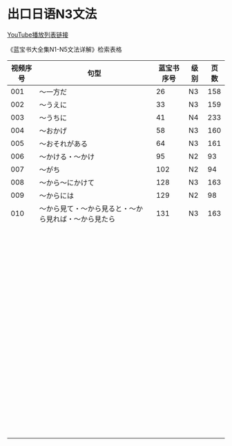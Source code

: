 # 出口日语N3文法

[YouTube播放列表链接](https://www.youtube.com/playlist?list=PLynCeSdpMqxDS6EC0L7vXYUAVCstRHcQR)

《蓝宝书大全集N1-N5文法详解》检索表格

| 视频序号 | 句型                                                 | 蓝宝书序号 | 级别 | 页数 |
| -------- | ---------------------------------------------------- | ---------- | ---- | ---- |
| 001      | ～一方だ                                             | 26         | N3   | 158  |
| 002      | ～うえに                                             | 33         | N3   | 159  |
| 003      | ～うちに                                             | 41         | N4   | 233  |
| 004      | ～おかげ                                             | 58         | N3   | 160  |
| 005      | ～おそれがある                                       | 64         | N3   | 161  |
| 006      | ～かける・～かけ                                     | 95         | N2   | 93   |
| 007      | ～がち                                               | 102        | N2   | 94   |
| 008      | ～から～にかけて                                     | 128        | N3   | 163  |
| 009      | ～からには                                           | 129        | N2   | 98   |
| 010      | ～から見て・～から見ると・～から見れば・～から見たら | 131        | N3   | 163  |
|          |                                                      |            |      |      |
|          |                                                      |            |      |      |
|          |                                                      |            |      |      |
|          |                                                      |            |      |      |
|          |                                                      |            |      |      |
|          |                                                      |            |      |      |
|          |                                                      |            |      |      |
|          |                                                      |            |      |      |
|          |                                                      |            |      |      |
|          |                                                      |            |      |      |
|          |                                                      |            |      |      |
|          |                                                      |            |      |      |
|          |                                                      |            |      |      |
|          |                                                      |            |      |      |
|          |                                                      |            |      |      |
|          |                                                      |            |      |      |
|          |                                                      |            |      |      |
|          |                                                      |            |      |      |
|          |                                                      |            |      |      |
|          |                                                      |            |      |      |
|          |                                                      |            |      |      |
|          |                                                      |            |      |      |
|          |                                                      |            |      |      |
|          |                                                      |            |      |      |
|          |                                                      |            |      |      |
|          |                                                      |            |      |      |
|          |                                                      |            |      |      |
|          |                                                      |            |      |      |
|          |                                                      |            |      |      |
|          |                                                      |            |      |      |
|          |                                                      |            |      |      |
|          |                                                      |            |      |      |
|          |                                                      |            |      |      |
|          |                                                      |            |      |      |
|          |                                                      |            |      |      |
|          |                                                      |            |      |      |
|          |                                                      |            |      |      |
|          |                                                      |            |      |      |
|          |                                                      |            |      |      |
|          |                                                      |            |      |      |
|          |                                                      |            |      |      |
|          |                                                      |            |      |      |
|          |                                                      |            |      |      |
|          |                                                      |            |      |      |
|          |                                                      |            |      |      |
|          |                                                      |            |      |      |
|          |                                                      |            |      |      |
|          |                                                      |            |      |      |
|          |                                                      |            |      |      |
|          |                                                      |            |      |      |
|          |                                                      |            |      |      |
|          |                                                      |            |      |      |
|          |                                                      |            |      |      |
|          |                                                      |            |      |      |
|          |                                                      |            |      |      |
|          |                                                      |            |      |      |
|          |                                                      |            |      |      |
|          |                                                      |            |      |      |
|          |                                                      |            |      |      |
|          |                                                      |            |      |      |
|          |                                                      |            |      |      |
|          |                                                      |            |      |      |
|          |                                                      |            |      |      |
|          |                                                      |            |      |      |
|          |                                                      |            |      |      |
|          |                                                      |            |      |      |
|          |                                                      |            |      |      |
|          |                                                      |            |      |      |
|          |                                                      |            |      |      |
|          |                                                      |            |      |      |
|          |                                                      |            |      |      |
|          |                                                      |            |      |      |
|          |                                                      |            |      |      |
|          |                                                      |            |      |      |
|          |                                                      |            |      |      |
|          |                                                      |            |      |      |
|          |                                                      |            |      |      |
|          |                                                      |            |      |      |
|          |                                                      |            |      |      |
|          |                                                      |            |      |      |
|          |                                                      |            |      |      |
|          |                                                      |            |      |      |

